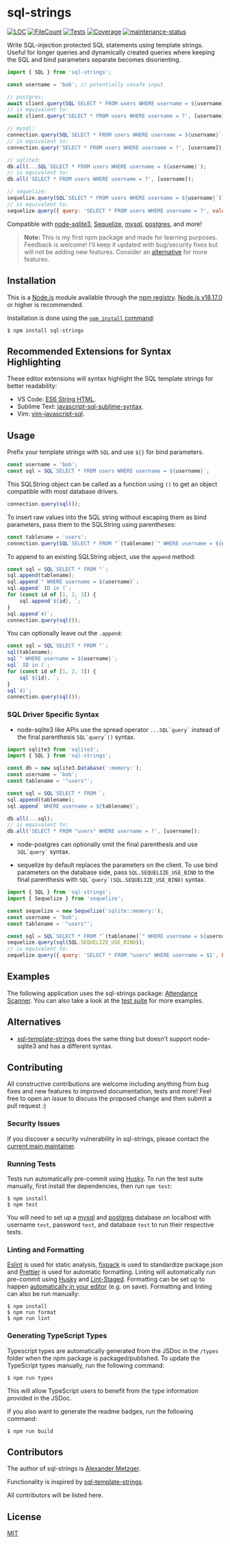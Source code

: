 # sql-strings

[![LOC](./.badges/lines-of-code.svg)](./.badges/lines-of-code.svg)
[![FileCount](./.badges/file-count.svg)](./.badges/file-count.svg)
[![Tests](./.badges/tests.svg)](./.badges/tests.svg)
[![Coverage](./.badges/coverage.svg)](./.badges/coverage.svg)
[![maintenance-status](https://img.shields.io/badge/maintenance-as--is-yellow.svg)](https://gist.github.com/taiki-e/ad73eaea17e2e0372efb76ef6b38f17b)

Write SQL-injection protected SQL statements using template strings. Useful for longer queries and dynamically created queries where keeping the SQL and bind parameters separate becomes disorienting.

```js
import { SQL } from 'sql-strings';

const username = 'bob'; // potentially unsafe input

// postgres:
await client.query(SQL`SELECT * FROM users WHERE username = ${username}`);
// is equivalent to:
await client.query('SELECT * FROM users WHERE username = ?', [username]);

// mysql:
connection.query(SQL`SELECT * FROM users WHERE username = ${username}`());
// is equivalent to:
connection.query('SELECT * FROM users WHERE username = ?', [username]);

// sqlite3:
db.all(...SQL`SELECT * FROM users WHERE username = ${username}`);
// is equivalent to:
db.all('SELECT * FROM users WHERE username = ?', [username]);

// sequelize:
sequelize.query(SQL`SELECT * FROM users WHERE username = ${username}`());
// is equivalent to:
sequelize.query({ query: 'SELECT * FROM users WHERE username = ?', values: [username] });
```

Compatible with [node-sqlite3](https://github.com/TryGhost/node-sqlite3), [Sequelize](https://www.npmjs.com/package/sequelize), [mysql](https://www.npmjs.com/package/mysql), [postgres](https://www.npmjs.com/package/pg), and more!

> **Note:** This is my first npm package and made for learning purposes. Feedback is welcome! I'll keep it updated with bug/security fixes but will not be adding new features. Consider an [alternative](#alternatives) for more features.

## Installation

This is a [Node.js](https://nodejs.org/en/) module available through the
[npm registry](https://www.npmjs.com/). [Node.js v18.17.0](https://nodejs.org/en/download/) or higher is recommended.

Installation is done using the
[`npm install` command](https://docs.npmjs.com/getting-started/installing-npm-packages-locally):

```console
$ npm install sql-strings
```

## Recommended Extensions for Syntax Highlighting

These editor extensions will syntax highlight the SQL template strings for better readability:

-   VS Code: [ES6 String HTML](https://marketplace.visualstudio.com/items?itemName=Tobermory.es6-string-html).
-   Sublime Text: [javascript-sql-sublime-syntax](https://github.com/AsterisqueDigital/javascript-sql-sublime-syntax).
-   Vim: [vim-javascript-sql](https://github.com/statico/vim-javascript-sql).

## Usage

Prefix your template strings with `SQL` and use `${}` for bind parameters.

```js
const username = 'bob';
const sql = SQL`SELECT * FROM users WHERE username = ${username}`;
```

This SQLString object can be called as a function using `()` to get an object compatible with most database drivers.

```js
connection.query(sql());
```

To insert raw values into the SQL string without escaping them as bind parameters, pass them to the SQLString using parentheses:

```js
const tablename = 'users';
connection.query(SQL`SELECT * FROM "`(tablename)`" WHERE username = ${username};`());
```

To append to an existing SQLString object, use the `append` method:

```js
const sql = SQL`SELECT * FROM "`;
sql.append(tablename);
sql.append`" WHERE username = ${username}`;
sql.append` ID in (`;
for (const id of [1, 2, 3]) {
    sql.append`${id}, `;
}
sql.append`4)`;
connection.query(sql());
```

You can optionally leave out the `.append`:

```js
const sql = SQL`SELECT * FROM "`;
sql(tablename);
sql`" WHERE username = ${username}`;
sql` ID in (`;
for (const id of [1, 2, 3]) {
    sql`${id}, `;
}
sql`4)`;
connection.query(sql());
```

### SQL Driver Specific Syntax

-   node-sqlite3 like APIs use the spread operator ``...SQL`query`​`` instead of the final parenthesis ``SQL`query`()`` syntax.

```js
import sqlite3 from 'sqlite3';
import { SQL } from 'sql-strings';

const db = new sqlite3.Database(':memory:');
const username = 'bob';
const tablename = '"users"';

const sql = SQL`SELECT * FROM `;
sql.append(tablename);
sql.append` WHERE username = ${tablename}`;

db.all(...sql);
// is equivalent to:
db.all('SELECT * FROM "users" WHERE username = ?', [username]);
```

-   node-postgres can optionally omit the final parenthesis and use ``SQL`query`​`` syntax.

-   sequelize by default replaces the parameters on the client. To use bind parameters on the database side, pass `SQL.SEQUELIZE_USE_BIND` to the final parenthesis with ``SQL`query`(SQL.SEQUELIZE_USE_BIND)`` syntax.

```js
import { SQL } from 'sql-strings';
import { Sequelize } from 'sequelize';

const sequelize = new Sequelize('sqlite::memory:');
const username = 'bob';
const tablename = '"users"';

const sql = SQL`SELECT * FROM "`(tablename)`" WHERE username = ${username}`;
sequelize.query(sql(SQL.SEQUELIZE_USE_BIND));
// is equivalent to:
sequelize.query({ query: 'SELECT * FROM "users" WHERE username = $1', bind: [username] });
```

## Examples

The following application uses the sql-strings package: [Attendance Scanner](https://github.com/clr-li/AttendanceScanner).
You can also take a look at the [test suite](test) for more examples.

## Alternatives

-   [sql-template-strings](https://www.npmjs.com/package/sql-template-strings) does the same thing but doesn't support node-sqlite3 and has a different syntax.

## Contributing

All constructive contributions are welcome including anything from bug fixes and new features to improved documentation, tests and more! Feel free to open an issue to discuss the proposed change and then submit a pull request :)

### Security Issues

If you discover a security vulnerability in sql-strings, please contact the [current main maintainer](#contributors).

### Running Tests

Tests run automatically pre-commit using [Husky](https://typicode.github.io/husky/). To run the test suite manually, first install the dependencies, then run `npm test`:

```console
$ npm install
$ npm test
```

You will need to set up a [mysql](https://www.mysql.com/) and [postgres](https://www.postgresql.org/) database on localhost with username `test`, password `test`, and database `test` to run their respective tests.

### Linting and Formatting

[Eslint](https://eslint.org/) is used for static analysis, [fixpack](https://www.npmjs.com/package/fixpack) is used to standardize package.json and [Prettier](https://prettier.io/) is used for automatic formatting. Linting will automatically run pre-commit using [Husky](https://typicode.github.io/husky/) and [Lint-Staged](https://www.npmjs.com/package/lint-staged). Formatting can be set up to happen [automatically in your editor](https://prettier.io/docs/en/editors.html) (e.g. on save). Formatting and linting can also be run manually:

```console
$ npm install
$ npm run format
$ npm run lint
```

### Generating TypeScript Types

Typescript types are automatically generated from the JSDoc in the `/types` folder when the npm package is packaged/published. To update the TypeScript types manually, run the following command:

```console
$ npm run types
```

This will allow TypeScript users to benefit from the type information provided in the JSDoc.

If you also want to generate the readme badges, run the following command:

```console
$ npm run build
```

## Contributors

The author of sql-strings is [Alexander Metzger](https://sandergi.github.io).

Functionality is inspired by [sql-template-strings](https://www.npmjs.com/package/sql-template-strings).

All contributors will be listed here.

## License

[MIT](LICENSE)

